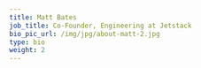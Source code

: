```yaml
---
title: Matt Bates
job_title: Co-Founder, Engineering at Jetstack
bio_pic_url: /img/jpg/about-matt-2.jpg
type: bio
weight: 2
---
```

